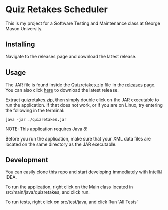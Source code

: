 # Quiz Retakes Scheduler
This is my project for a Software Testing and Maintenance class at George Mason University.

## Installing
Navigate to the releases page and download the latest release.

## Usage
The JAR file is found inside the Quizretakes.zip file in the [releases](https://github.com/omenyayl/quizretakes/releases) page. You can also click [here](https://github.com/omenyayl/quizretakes/releases/download/1.2.2/quizretakes.zip) to download the latest release.

Extract quizretakes.zip, then simply double click on the JAR executable to run the application. If that does not work, or if you are on Linux, try entering the following in the terminal:

``
java -jar ./quizretakes.jar
``

NOTE: This application requires Java 8!

Before you run the application, make sure that your XML data files are located on the same directory as the JAR executable.

## Development
You can easily clone this repo and start developing immediately with IntelliJ IDEA. 

To run the application, right click on the Main class located in src/main/java/quizretakes, and click run. 

To run tests, right click on src/test/java, and click Run 'All Tests'
